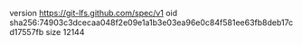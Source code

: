 version https://git-lfs.github.com/spec/v1
oid sha256:74903c3dcecaa048f2e09e1a1b3e03ea96e0c84f581ee63fb8deb17cd17557fb
size 12144
